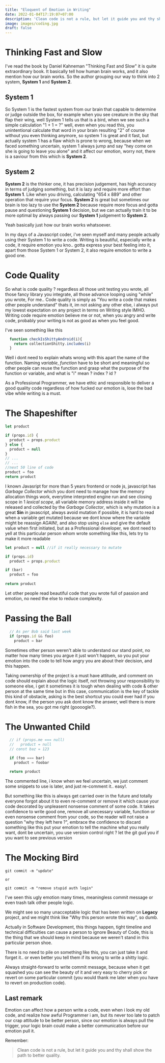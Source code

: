 ```yaml
---
title: "Eloquent of Emotion in Writing"
date: 2022-01-04T17:19:07+07:00
description: 'Clean code is not a rule, but let it guide you and thy shall show the path to better quality.'
image: images/coding.jpg
draft: false
---
```


# Thinking Fast and Slow

I've read the book by Daniel Kahneman "Thinking Fast and Slow" it is quite extraordinary book. It basically tell how human brain works, and it also mention how our brain works.
So the author grouping our way to think into 2 system, **System 1** and **System 2**.

## System 1
So System 1 is the fastest system from our brain that capable to determine or judge outside the box, for example when you see creature in the sky that flap their wing, well System 1 tells us that is a bird, when we see such a simple calculation "1 + 1 = ?" well, even when you read this, you unintentional calculate that word in your brain resulting "2" of course without you even thinking anymore, so system 1 is great and it fast, but actually system 1 has a flaw which is prone to wrong, because when we faced something uncertain, system 1 always jump and say "hey come on she is going to leave you alone" and it affect our emotion, worry not, there is a saviour from this which is **System 2**.

## System 2

**System 2** is the thinker one, it has precision judgement, has high accuracy in terms of judging something, but it is lazy and require more effort than **System 1**. Like when you driving, calculating "654 x 889" and other operation that require your focus. 
**System 2** is great but sometimes our brain is too lazy to use the **System 2** because require more focus and gotta pause and questioning **System 1** decision, but we can actually train it to be more optimal by always passing our **System 1** judgement to **System 2**.

Yeah basically just how our brain works whatsoever.

In my days of a Javascript coder, i've seen myself and many people actually using their System 1 to write a code.
Writing is beautiful, especially write a code, it require emotion you kno.. gotta express your best feeling into it, apart from those System 1 or System 2, it also require emotion to write a good one.

# Code Quality
So what is code quality ? regardless all those unit testing you wrote, all those fancy library you integrate, all those advance looping using "while" you wrote, For me.. Code quality is simply as "You write a code that makes other people understand" thats it, im not asking any other else, i always put my lowest expectation on any project in terms on Writing style IMHO.
Writing code require emotion believe me or not, when you angry and write code, probably your writing is not as good as when you feel good.

I've seen something like this

```javascript
  function checkIsShittyAndroid(i){
    return collectionShitty.includes(i)
  }
```

Well i dont need to explain whats wrong with this apart the name of the function. Naming *variable*, *function* have to be short and meaningful so other people can reuse the function and grasp what the purpose of the function or variable, and what is "i" mean ? index ? id ?

As a Professional Programmer, we have ethic and responsible to deliver a good quality code regardless of how fucked our emotion is, lose the bad vibe while writing is a must.

# The Shapeshifter
```javascript
let product

if (props.id) {
  product = props.product
} else {
  product = null
}
// ...
// ...
//next 50 line of code
product = foo
return product
```
I known Javasript for more than 5 years frontend or node js, javascript has *Garbage Collector* which you dont need to manage how the memory allocation things work, everytime interpreted engine run and see closing scope in 1 *lexical scope*, all variable memory address inside it will be released and collected by the *Garbage Collector*, which is why mutation is a great **Sin** in javascript, always avoid mutation if possible, it is hard to read when a variable get mutated because we dont know where the variable might be reassign AGAIN!, and also stop using ```else``` and give the default value when first initiated, but as a Professional developer, we dont need to yell at this particular person whom wrote something like this, lets try to make it more readable

```javascript
let product = null //if it really necessary to mutate

if (props.id)
  product = props.product

if (bar)
  product = foo
  
return product
```

Let other people read beautiful code that you wrote full of passion and emotion, no need the else to reduce complexity.

# Passing the Ball
```javascript
  // As per Bob said last week
  if (props.id && foo)
    product = bar
```
Sometimes other person weren't able to understand our stand point, no matter how many times you argue it just won't happen, so you put your emotion into the code to tell how angry you are about their decision, and this happen.

Taking ownership of the project is a must have attitude, and comment on code should explain about the logic itself, not throwing your responsibility to someone else, i get it sometimes it is tough when dealing with code & other person at the same time but in this case, communication is the key of tackle this kind of obstacle, asking is the best shortcut you could ever had if you dont know, if the person you ask dont know the answer, well there is more fish in the sea, you got me right (goooogle?).

# The Unwanted Child
```javascript
  // if (props.me === null)
  //   product = null
  // const baz = 123

  if (foo === bar)
    product = foobar

  return product
```

The commented line, i know when we feel uncertain, we just comment some snippets to use is later, and just re-comment it.. easy!.

But something like this is always get carried over in the future and totally everyone forgot about it to even re-comment or remove it which cause your code decorated by unpleasent nonsense comment of some code. It takes confidence to write good one, remove all unecessary variable, function or even nonsense comment from your code, so the reader will not raise a question "why they left here ?", embrace the confidence to discard something like this put your emotion to tell the machine what you really want, dont be uncertain, you use version control right ? let the git gud you if you want to see previous version

# The Mocking Bird
```
git commit -m "update"

or

git commit -m "remove stupid auth login"
```

I've seen this ugly emotion many times, meaningless commit message or even trash talk other people logic.

We might see so many unacceptable logic that has been written on **Legacy** project, and we might think like "Why this person wrote this way", so dumb. 

Actually in Software Development, this things happen, tight timeline and technical difficulties can cause a person to ignore Beauty of Code, this is the thing that we should keep in mind because we weren't stand in this particular person shoe.

There is no need to pile on something like this, you can just take it and forget it.. or even better you tell them if its wrong to write a shitty logic.

Always straight-forward to write commit message, because when it get squashed you can see the beauty of it and very easy to cherry pick or revert on some particular commit (you would thank me later when you have to revert on production code).

## Last remark
Emotion can affect how a person write a code, even when i look my old code, and realize how awful Programmer i am, but its never too late to patch our crap attitude to be better person, since our emotion is always pull the trigger, your logic brain could make a better communication before our emotion pull it.

Remember:
> Clean code is not a rule, but let it guide you and thy shall show the path to better quality.